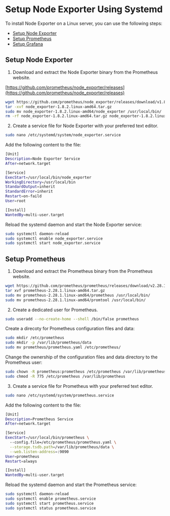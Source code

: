# Setup Node Exporter Using Systemd

To install Node Exporter on a Linux server, you can use the following steps:
* [Setup Node Exporter](#setup-node-exporter)
* [Setup Prometheus](#setup-prometheus)
* [Setup Grafana](#setup-grafana)


## Setup Node Exporter

1. Download and extract the Node Exporter binary from the Prometheus website.

[https://github.com/prometheus/node_exporter/releases](https://github.com/prometheus/node_exporter/releases)

```bash
wget https://github.com/prometheus/node_exporter/releases/download/v1.8.2/node_exporter-1.8.2.linux-amd64.tar.gz
tar -xvf node_exporter-1.8.2.linux-amd64.tar.gz
sudo mv node_exporter-1.8.2.linux-amd64/node_exporter /usr/local/bin/
rm -rf node_exporter-1.8.2.linux-amd64.tar.gz node_exporter-1.8.2.linux-amd64
```

2. Create a service file for Node Exporter with your preferred text editor.

```bash
sudo nano /etc/systemd/system/node_exporter.service
```

Add the following content to the file:

```bash
[Unit]
Description=Node Exporter Service
After=network.target

[Service]
ExecStart=/usr/local/bin/node_exporter
WorkingDirectory=/usr/local/bin
StandardOutput=inherit
StandardError=inherit
Restart=on-faild
User=root

[Install]
WantedBy=multi-user.target
```

Reload the systemd daemon and start the Node Exporter service:

```bash
sudo systemctl daemon-reload
sudo systemctl enable node_exporter.service
sudo systemctl start node_exporter.service
```

## Setup Prometheus

1. Download and extract the Prometheus binary from the Prometheus website.
```bash
wget https://github.com/prometheus/prometheus/releases/download/v2.28.1/prometheus-2.28.1.linux-amd64.tar.gz
tar xvf prometheus-2.28.1.linux-amd64.tar.gz
sudo mv prometheus-2.28.1.linux-amd64/prometheus /usr/local/bin/
sudo mv prometheus-2.28.1.linux-amd64/promtool /usr/local/bin/
```

2. Create a dedicated user for Prometheus.
```bash
sudo useradd --no-create-home --shell /bin/false prometheus
```

Create a direcoty for Prometheus configuration files and data:
```bash
sudo mkdir /etc/prometheus
sudo mkdir -p /var/lib/prometheus/data
sudo mv prometheus/prometheus.yaml /etc/prometheus/
```

Change the ownership of the configuration files and data directory to the Prometheus user:
  ```bash
  sudo chown -R prometheus:prometheus /etc/prometheus /var/lib/prometheus
  sudo chmod -R 775 /etc/prometheus /var/lib/prometheus
  ```

3. Create a service file for Prometheus with your preferred text editor.

```bash
sudo nano /etc/systemd/system/prometheus.service
```

Add the following content to the file:

```bash
[Unit]
Description=Prometheus Service
After=network.target

[Service]
ExecStart=/usr/local/bin/prometheus \
  --config.file=/etc/prometheus/prometheus.yaml \
  --storage.tsdb.path=/var/lib/prometheus/data \
  --web.listen-address=:9090
User=prometheus
Restart=always

[Install]
WantedBy=multi-user.target
```

Reload the systemd daemon and start the Prometheus service:

```bash
sudo systemctl daemon-reload
sudo systemctl enable prometheus.service
sudo systemctl start prometheus.service
sudo systemctl status prometheus.service
```